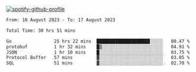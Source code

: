 [![spotify-github-profile](https://spotify-github-profile.vercel.app/api/view?uid=313pysyt3uxkjdidtiuvzf7nrnnu&cover_image=true&theme=natemoo-re&show_offline=false&background_color=121212&interchange=false&bar_color=53b14f&bar_color_cover=false)](https://spotify-github-profile.vercel.app/api/view?uid=313pysyt3uxkjdidtiuvzf7nrnnu&redirect=true)

<!--START_SECTION:waka-->

```txt
From: 10 August 2023 - To: 17 August 2023

Total Time: 30 hrs 51 mins

Go                25 hrs 22 mins  ████████████████████░░░░░   80.47 %
protobuf          1 hr 32 mins    █▒░░░░░░░░░░░░░░░░░░░░░░░   04.91 %
JSON              1 hr 10 mins    █░░░░░░░░░░░░░░░░░░░░░░░░   03.75 %
Protocol Buffer   57 mins         ▓░░░░░░░░░░░░░░░░░░░░░░░░   03.05 %
SQL               51 mins         ▓░░░░░░░░░░░░░░░░░░░░░░░░   02.70 %
```

<!--END_SECTION:waka-->